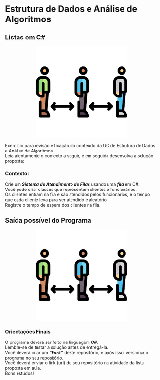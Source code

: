 # Estrutura de Dados e Análise de Algoritmos

## Listas em C#

<p align="center">
  <a href="#">
    <img src="logo\fila.png" width="300" alt="Fila">
  </a>
</p>

Exercício para revisão e fixação do conteúdo da UC de Estrutura de Dados e Análise de Algoritmos.<br>
Leia atentamente o contexto a seguir, e em seguida desenvolva a solução proposta:

 ### Contexto:

Crie um ***Sistema de Atendimento de Filas*** usando uma ***fila*** em C#. </br>
Você pode criar classes que representem clientes e funcionários.</br>
Os clientes entram na fila e são atendidos pelos funcionários, e o tempo que cada cliente leva para ser atendido é aleatório.</br>
Registre o tempo de espera dos clientes na fila.

## Saída possível do Programa

<p align="center">
  <a href="#">
    <img src="logo\fila.png" width="300" alt="Fila">
  </a>
</p>

### Orientações Finais

O programa deverá ser feito na linguagem ***C#***.<br>
Lembre-se de testar a solução antes de entregá-la.<br>
Você deverá criar um ***"Fork"*** deste repositório, e após isso, versionar o programa no seu repositório.<br>
Você deverá enviar o link (url) do seu repositório na atividade da lista proposta em aula.<br>
Bons estudos!